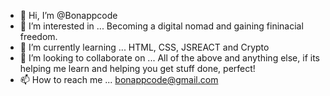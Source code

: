 - 👋 Hi, I’m @Bonappcode
- 👀 I’m interested in ... Becoming a digital nomad and gaining fininacial freedom.
- 🌱 I’m currently learning ... HTML, CSS, JSREACT and Crypto 
- 💞️ I’m looking to collaborate on ... All of the above and anything else, if its helping me learn and helping you get stuff done, perfect!
- 📫 How to reach me ... bonappcode@gmail.com

<!---
Bonappcode/Bonappcode is a ✨ special ✨ repository because its `README.md` (this file) appears on your GitHub profile.
You can click the Preview link to take a look at your changes.
--->
